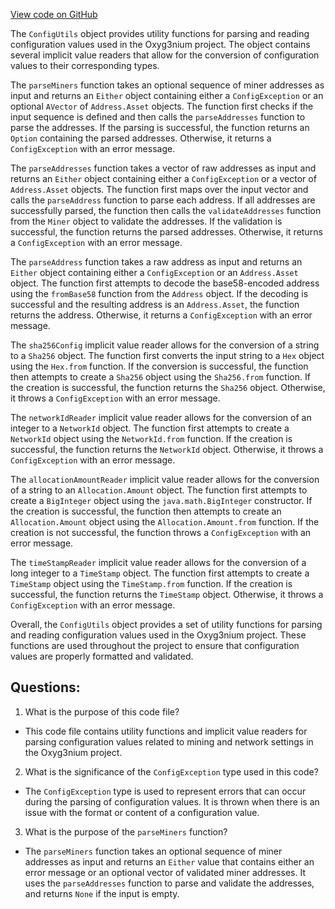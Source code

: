 [View code on GitHub](https://github.com/oxyg3nium/oxyg3nium/flow/src/main/scala/org/oxyg3nium/flow/setting/ConfigUtils.scala)

The `ConfigUtils` object provides utility functions for parsing and reading configuration values used in the Oxyg3nium project. The object contains several implicit value readers that allow for the conversion of configuration values to their corresponding types. 

The `parseMiners` function takes an optional sequence of miner addresses as input and returns an `Either` object containing either a `ConfigException` or an optional `AVector` of `Address.Asset` objects. The function first checks if the input sequence is defined and then calls the `parseAddresses` function to parse the addresses. If the parsing is successful, the function returns an `Option` containing the parsed addresses. Otherwise, it returns a `ConfigException` with an error message.

The `parseAddresses` function takes a vector of raw addresses as input and returns an `Either` object containing either a `ConfigException` or a vector of `Address.Asset` objects. The function first maps over the input vector and calls the `parseAddress` function to parse each address. If all addresses are successfully parsed, the function then calls the `validateAddresses` function from the `Miner` object to validate the addresses. If the validation is successful, the function returns the parsed addresses. Otherwise, it returns a `ConfigException` with an error message.

The `parseAddress` function takes a raw address as input and returns an `Either` object containing either a `ConfigException` or an `Address.Asset` object. The function first attempts to decode the base58-encoded address using the `fromBase58` function from the `Address` object. If the decoding is successful and the resulting address is an `Address.Asset`, the function returns the address. Otherwise, it returns a `ConfigException` with an error message.

The `sha256Config` implicit value reader allows for the conversion of a string to a `Sha256` object. The function first converts the input string to a `Hex` object using the `Hex.from` function. If the conversion is successful, the function then attempts to create a `Sha256` object using the `Sha256.from` function. If the creation is successful, the function returns the `Sha256` object. Otherwise, it throws a `ConfigException` with an error message.

The `networkIdReader` implicit value reader allows for the conversion of an integer to a `NetworkId` object. The function first attempts to create a `NetworkId` object using the `NetworkId.from` function. If the creation is successful, the function returns the `NetworkId` object. Otherwise, it throws a `ConfigException` with an error message.

The `allocationAmountReader` implicit value reader allows for the conversion of a string to an `Allocation.Amount` object. The function first attempts to create a `BigInteger` object using the `java.math.BigInteger` constructor. If the creation is successful, the function then attempts to create an `Allocation.Amount` object using the `Allocation.Amount.from` function. If the creation is not successful, the function throws a `ConfigException` with an error message.

The `timeStampReader` implicit value reader allows for the conversion of a long integer to a `TimeStamp` object. The function first attempts to create a `TimeStamp` object using the `TimeStamp.from` function. If the creation is successful, the function returns the `TimeStamp` object. Otherwise, it throws a `ConfigException` with an error message. 

Overall, the `ConfigUtils` object provides a set of utility functions for parsing and reading configuration values used in the Oxyg3nium project. These functions are used throughout the project to ensure that configuration values are properly formatted and validated.
## Questions: 
 1. What is the purpose of this code file?
- This code file contains utility functions and implicit value readers for parsing configuration values related to mining and network settings in the Oxyg3nium project.

2. What is the significance of the `ConfigException` type used in this code?
- The `ConfigException` type is used to represent errors that can occur during the parsing of configuration values. It is thrown when there is an issue with the format or content of a configuration value.

3. What is the purpose of the `parseMiners` function?
- The `parseMiners` function takes an optional sequence of miner addresses as input and returns an `Either` value that contains either an error message or an optional vector of validated miner addresses. It uses the `parseAddresses` function to parse and validate the addresses, and returns `None` if the input is empty.